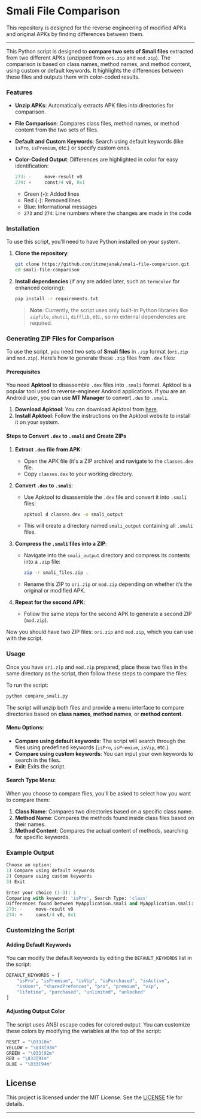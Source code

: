 # Smali File Comparison

This repository is designed for the reverse engineering of modified APKs and original APKs by finding differences between them.

---

This Python script is designed to **compare two sets of Smali files** extracted from two different APKs (unzipped from `ori.zip` and `mod.zip`). The comparison is based on class names, method names, and method content, using custom or default keywords. It highlights the differences between these files and outputs them with color-coded results.

### Features

- **Unzip APKs**: Automatically extracts APK files into directories for comparison.
- **File Comparison**: Compares class files, method names, or method content from the two sets of files.
- **Default and Custom Keywords**: Search using default keywords (like `isPro`, `isPremium`, etc.) or specify custom ones.
- **Color-Coded Output**: Differences are highlighted in color for easy identification:

    ```python
    273: -     move-result v0
    274: +     const/4 v0, 0x1
    ```
    - Green (`+`): Added lines
    - Red (`-`): Removed lines
    - Blue: Informational messages
    - `273` and `274`: Line numbers where the changes are made in the code

### Installation

To use this script, you'll need to have Python installed on your system.

1. **Clone the repository**:
    ```bash
    git clone https://github.com/itzmejanak/smali-file-comparison.git
    cd smali-file-comparison
    ```

2. **Install dependencies** (if any are added later, such as `termcolor` for enhanced coloring):
    ```bash
    pip install -r requirements.txt
    ```

    > **Note**: Currently, the script uses only built-in Python libraries like `zipfile`, `shutil`, `difflib`, etc., so no external dependencies are required.

### Generating ZIP Files for Comparison

To use the script, you need two sets of **Smali files** in `.zip` format (`ori.zip` and `mod.zip`). Here’s how to generate these `.zip` files from `.dex` files:

#### Prerequisites

You need **Apktool** to disassemble `.dex` files into `.smali` format. Apktool is a popular tool used to reverse-engineer Android applications. If you are an Android user, you can use **MT Manager** to convert `.dex` to `.smali`.

1. **Download Apktool**: You can download Apktool from [here](https://ibotpeaches.github.io/Apktool/).
2. **Install Apktool**: Follow the instructions on the Apktool website to install it on your system.

#### Steps to Convert `.dex` to `.smali` and Create ZIPs

1. **Extract `.dex` file from APK**:
   - Open the APK file (it's a ZIP archive) and navigate to the `classes.dex` file.
   - Copy `classes.dex` to your working directory.

2. **Convert `.dex` to `.smali`**:
   - Use Apktool to disassemble the `.dex` file and convert it into `.smali` files:
     ```bash
     apktool d classes.dex -o smali_output
     ```
   - This will create a directory named `smali_output` containing all `.smali` files.

3. **Compress the `.smali` files into a ZIP**:
   - Navigate into the `smali_output` directory and compress its contents into a `.zip` file:
     ```bash
     zip -r smali_files.zip .
     ```
   - Rename this ZIP to `ori.zip` or `mod.zip` depending on whether it’s the original or modified APK.

4. **Repeat for the second APK**:
   - Follow the same steps for the second APK to generate a second ZIP (`mod.zip`).

Now you should have two ZIP files: `ori.zip` and `mod.zip`, which you can use with the script.

### Usage

Once you have `ori.zip` and `mod.zip` prepared, place these two files in the same directory as the script, then follow these steps to compare the files:

To run the script:
```bash
python compare_smali.py
```

The script will unzip both files and provide a menu interface to compare directories based on **class names**, **method names**, or **method content**.

#### Menu Options:

- **Compare using default keywords**: The script will search through the files using predefined keywords (`isPro`, `isPremium`, `isVip`, etc.).
- **Compare using custom keywords**: You can input your own keywords to search in the files.
- **Exit**: Exits the script.

#### Search Type Menu:

When you choose to compare files, you'll be asked to select how you want to compare them:

1. **Class Name**: Compares two directories based on a specific class name.
2. **Method Name**: Compares the methods found inside class files based on their names.
3. **Method Content**: Compares the actual content of methods, searching for specific keywords.

### Example Output

```python
Choose an option:
1) Compare using default keywords
2) Compare using custom keywords
3) Exit

Enter your choice (1-3): 1
Comparing with keyword: 'isPro', Search Type: 'class'
Differences found between MyApplication.smali and MyApplication.smali:
273: -     move-result v0
274: +     const/4 v0, 0x1
```

### Customizing the Script

#### Adding Default Keywords

You can modify the default keywords by editing the `DEFAULT_KEYWORDS` list in the script:
```python
DEFAULT_KEYWORDS = [
    "isPro", "isPremium", "isVip", "isPurchased", "isActive",
    "isUser", "sharedPrefences", "pro", "premium", "vip",
    "lifetime", "purchased", "unlimited", "unlocked"
]
```

#### Adjusting Output Color

The script uses ANSI escape codes for colored output. You can customize these colors by modifying the variables at the top of the script:
```python
RESET = "\033[0m"
YELLOW = "\033[93m"
GREEN = "\033[92m"
RED = "\033[91m"
BLUE = "\033[94m"
```

## License

This project is licensed under the MIT License. See the [LICENSE](LICENSE) file for details.

--- 
